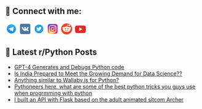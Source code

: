 ## 🔎 Connect with me:
[<img src="https://github.com/bullbesh/bullbesh/blob/main/images/Telegram.png" width="32" height="32" />](https://t.me/bullbesh)
[<img src="https://github.com/bullbesh/bullbesh/blob/main/images/VK.png" width="32" height="32" />](https://vk.com/bullbesh)
[<img src="https://github.com/bullbesh/bullbesh/blob/main/images/Twitter.png" width="32" height="32" />](https://twitter.com/bullbesh1)
[<img src="https://github.com/bullbesh/bullbesh/blob/main/images/Instagram.png" width="32" height="32" />](https://www.instagram.com/bullbesh)
[<img src="https://github.com/bullbesh/bullbesh/blob/main/images/Reddit.png" width="32" height="32" />](https://www.reddit.com/user/bullbesh)
[<img src="https://github.com/bullbesh/bullbesh/blob/main/images/YouTube.png" width="32" height="32" />](https://www.youtube.com/channel/UCtfjRs6uzgq5mfm8S06WTcg)

## 📕 Latest r/Python Posts
<!-- BLOG-POST-LIST:START -->
- [GPT-4 Generates and Debugs Python code](https://www.reddit.com/r/Python/comments/12ttjp7/gpt4_generates_and_debugs_python_code/)
- [Is India Prepared to Meet the Growing Demand for Data Science??](https://www.reddit.com/r/Python/comments/12tstjo/is_india_prepared_to_meet_the_growing_demand_for/)
- [Anything similar to Wallaby.js for Python?](https://www.reddit.com/r/Python/comments/12tro1b/anything_similar_to_wallabyjs_for_python/)
- [Pythoneers here, what are some of the best python tricks you guys use when progrmming with python](https://www.reddit.com/r/Python/comments/12tr2sn/pythoneers_here_what_are_some_of_the_best_python/)
- [I built an API with Flask based on the adult animated sitcom Archer](https://www.reddit.com/r/Python/comments/12tquwr/i_built_an_api_with_flask_based_on_the_adult/)
<!-- BLOG-POST-LIST:END -->
